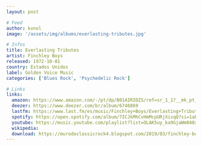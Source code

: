 ```yaml
---
layout: post

# Feed
author: kvnol
image: '/assets/img/albums/everlasting-tributes.jpg'

# Infos
title: Everlasting Tributes
artist: Finchley Boys
released: 1972-10-01
country: Estados Unidos
label: Golden Voice Music
categories: ['Blues Rock', 'Psychedelic Rock']

# Links
links:
  amazon: https://www.amazon.com/-/pt/dp/B01AIRIDZS/ref=sr_1_1?__mk_pt_BR=%C3%85M%C3%85%C5%BD%C3%95%C3%91&dchild=1&keywords=finchley+boys&qid=1615430536&sr=8-1
  deezer: https://www.deezer.com/br/album/6746869
  lastfm: https://www.last.fm/es/music/Finchley+Boys/Everlasting+Tributes
  spotify: https://open.spotify.com/album/7ICJkMhCvHmMcpURjXisqQ?si=1aETnFWZTkqo5ax3vP1G2g
  youtube: https://music.youtube.com/playlist?list=OLAK5uy_ka9GjaWm048xP2qGFTk-ZOlvUVN7UX69U
  wikipedia:
  download: https://murodoclassicrock4.blogspot.com/2019/03/finchley-boys-everlasting-tributes-1972.html
---
```

